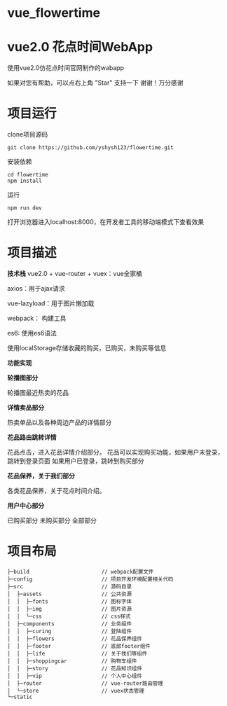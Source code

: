 # vue_flowertime
# vue2.0 花点时间WebApp #

使用vue2.0仿花点时间官网制作的wabapp

如果对您有帮助，可以点右上角 "Star" 支持一下 谢谢！万分感谢

# 项目运行 #
clone项目源码
```
git clone https://github.com/yshysh123/flowertime.git
```
安装依赖

```
cd flowertime
npm install
```

运行
```
npm run dev
```

打开浏览器进入localhost:8000，在开发者工具的移动端模式下查看效果
# 项目描述 #

**技术栈**
vue2.0 + vue-router + vuex：vue全家桶

axios：用于ajax请求

vue-lazyload：用于图片懒加载

webpack： 构建工具

es6: 使用es6语法

使用localStorage存储收藏的购买，已购买，未购买等信息

**功能实现**

**轮播图部分**

 轮播图最近热卖的花品

**详情卖品部分**

 热卖单品以及各种周边产品的详情部分

**花品路由跳转详情**

 花品点击，进入花品详情介绍部分。
 花品可以实现购买功能，如果用户未登录，跳转到登录页面
 如果用户已登录，跳转到购买部分

**花品保养，关于我们部分**

 各类花品保养，关于花点时间介绍。

**用户中心部分**

 已购买部分
 未购买部分
 全部部分

# 项目布局 #

```
├─build                       // webpack配置文件
├─config                      // 项目开发环境配置相关代码   
├─src                         // 源码目录    
│  ├─assets                   // 公共资源 
│  │  ├─fonts                 // 图标字体
│  │  ├─img                   // 图片资源
│  │  └─css                   // css样式
│  ├─components               // 业务组件 
│  │  ├─curing                // 登陆组件
│  │  ├─flowers               // 花品保养组件
│  │  ├─footer                // 底部footer组件
│  │  ├─life                  // 关于我们等组件
│  │  ├─shoppingcar           // 购物车组件
│  │  ├─story                 // 花品知识组件
│  │  ├─vip                   // 个人中心组件
│  ├─router                   // vue-router路由管理
│  └─store                    // vuex状态管理 
└─static 
```
